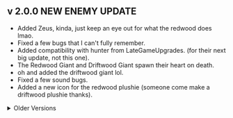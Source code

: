 ## v 2.0.0 NEW ENEMY UPDATE
- Added Zeus, kinda, just keep an eye out for what the redwood does lmao.
- Fixed a few bugs that I can't fully remember.
- Added compatibility with hunter from LateGameUpgrades. (for their next big update, not this one).
- The Redwood Giant and Driftwood Giant spawn their heart on death.
- oh and added the driftwood giant lol.
- Fixed a few sound bugs.
- Added a new icon for the redwood plushie (someone come make a driftwood plushie thanks).

<details>
  <summary>Older Versions</summary>

## v 1.9.0 V50 UPDATE
- Hopefully added a shader to improve particle system by now
- Fixed Whistle and plushie sounds being picked up/dropped being global.
- Allowed Redwood Giant to target old birds and Driftwood Giants.
- Fixed bug with Redwood Giant being stuck after eating a corpse of a ForestGiant.
- Added death animation for Redwood Giant.
- Compatible with Lethal Haptics
- You can get crushed by the Redwood Giant while they're falling during the death animation.

## v 1.8.0 *QoL + v50 compat*
- Added BMX-Lobby Compatibility for public lobbies.
- Added dependency -> EnumUtils, allows me to setup custom causes of death for when you scan dead players :3.
- Fixed plushie sounds being client-sided.
- Made mod compatible for v50.
- Improved footstep range colliders for shockwaves.
- Reworked all Redwood Giant animations and added a new one with a roar with its own custom sound.
- Added a ship hitbox that prevents giants from approaching it/dealing damage there.

## v 1.7.2 *QoL update*
- Updated dependency to latest LethalLib, meaning you can now specify to have the items and enemy spawn in.
- Cleaned up my code majorly
- Cleaned up config slightly.
- Finished making the model of the Driftwood, expect updates soon.
- Fixed terminal for whistle, no one told me it was broken smh, I just saw I used wrong code.
- Plushie sound added when squished.
- Fixed bug with dying inside ship with redwood giant hitting through wall.
- Wrote some basic AI for driftwood giant and some basic configs, ITS NOT OUT YET SO CONFIGS WONT DO ANYTHING.

## v 1.7.1 *bug fixes*
- Fixed Pathing being shown on player screen for Redwood Giant.
- Gave Whistle a scrap value when spawned as scrap.

## v 1.7.0 WHISTLE UPDATE!
- Adds a shop item whistle that attracts the RedWood Giant to your location.
- Added a cause of death for when you get squished to death by the RedWood Giant.
- Custom sounds and custom models made for the whistle.
- Credited Sintego for the plushie design.
- Fixed RedWood Giant from sliding around when grabbing Forest Giant sometimes
- Made Enable/Disable config for having whistle as a spawnable scrap.
- Made rarity config for whistle scrap.
- Good chance there's bugs, so report em.

## v 1.6.8  *bug fixes*
- Fixed scrap config rarity.
- Attached better model on the scrap.

## v 1.6.6 SCRAP UPDATE!
- Fixed Stomping being global to everyone after one person comes to range (please test and tell me how it goes).
- Added a RedWood Giant plushie scrap, worth a decent bit.
- Added config options for the scrap, including spawn levels.

## v 1.6.5 *QoL update*
- Working on navmesh stuff, should feel better walking around and not approach the ship really~.
- Made it glow less and gave it a darker shade of red.
- Added a config option for footstep dust colour (normal colours or white).

## v 1.6.4 *bug fixes*
- Fixed config not working properly, modded moons work again.

## v 1.6.3 ENEMY DAMAGE UPDATE!
- Footsteps can damage baboon hawks and dogs now.
- Colours feel smoother and the giant is easier to look at.
- Mostly QoL changes.

## v 1.6.2 CHAIN IK UPDATE!
- Honestly I dont know what it means really nor if it actually works, but now the giant kinda prefers stepping on you if you're close by.
- Footstep particles are MUCH cleaner, same with Particles after eating the forest giant.
- Slightly increased RedWood Giant speed of a default 1.5 to 2.0, it is also now a config option
- Added Blood splatter particles for when you get stepped on.
- Made it so that the RedWood Giant doesn't go too close to the ship and doesn't target forest keepers close to the ship.
- Other changes I forgot about because I'm silly but trust me there's a few more lol.

## v 1.5.3 *bug fixes*
- Fixed particle colours not working for any moon other than experimentation.
- Added Wesley's moons to configs (feel free to suggest next moons to add, has to be LE moons).
- Give feedback on the colours you see from the particles pls and ty.

## v 1.5.2 *bug fixes*
- Fixed left leg dust not showing up.

## v 1.5.0 PARTICLES UPDATE!
- Made the teeth glow a bit of a dark red.
- Updated the NavMesh Agent to make it behave like the Forest Keepers obstacle path.
- Updated the NavMesh Agent so it cant go near the player ship/inside, not sure which tbh.
- Added a bunch of configs for modded moon support and different vanilla moons support.
- Added Forest Keeper's death particles, Squishy blood particles from the player, Footstep dust particles with different colours for whatever material the RedWood Giant is stepping on.
- Removed animation desyncs when the Forest Keeper and the RedWood Giant spawned on top of eachother (??? yes I know).

## v 1.4.5 BESTIARY UPDATE!
- Gave the bestiary a high-quality rotating model (made by meatballdemon).
- Removed glowing eyes, feedback showed they sucked.
- Fixed insta-kill stepping collisions when the player was inside the ship.
- Generally refining stuff about the model moving around the terrain.
- Trying to make a particle system for after eating the forest keeper, probably next update.

## v 1.4.4 GLOWING EYE UPDATE!
- Gave it glowing red eyes.

## v 1.4.3 BIG PACKAGE UPDATE!
- Added the config option for spawnrate of the Pink giant, its recommended to keep it high ^^.
- Added the config option for the multiplier of forest keeper spawnrate increase after a RedWood Giant spawns.
- Added new amazing textures for the RedWood Giant (made by meatballdemon).
- Added spawning sound for the RedWood Giant.
- Re-enabled spawning because I somehow turned it off by accident (IM SORRY!).
- 1.4.3 because I messed up adding proper credits THREE TIMES to the texture creator :sob:.

## v 1.3.3 *Spawnrate hotfix*
- Changing some values around with spawnrate and audio.
- tell me how audio feels inside the facility.

## v 1.3.2 *Collision hotfix*
- Pink Giant no longer damages you if you're inside the ship.
- Might not go through narrow spaces anymore?

## v 1.3.1 *Minor update*
- Messing with spawn stuff, tell me if anything goes wrong.

## v 1.3.0 QUALITY UPDATE!
- Shockwaves are actually shockwaves now, so if a foot goes onto the ground it will damage you appropriately and feet in the air cant hurt you (unless you go directly under it and get stepped on).
- Visual to Audio footstep sync is 100% now, changed the audio system i was using and everything should be perfectly sync'd.
- Custom Forest Keeper screaming sound when being eaten!

## v 1.2.2 SPAWN ANIMATION UPDATE!
- The pink giant now has a spawn animation! woo! (its nothing impressive).
- Also the eating animation has been significantly improved, it looks like hes actually eating him now, getting closer inch by inch by the second.

## v 1.2.1 SQUISH UPDATE!
- Added Squishing sound for when you get stepped on.
- Changed bestiary name for when you look up "redwood giant".
- Updated the thunderstore changelog version titles.
- Removed Herobr- Wait no wrong mod.

## v 1.2.0 SCREAMING UPDATE!
- Added screen shaking, tell me how it feels, too intense, not intense enough, too short, too long, not enough distance, and so on.
- The forest giant now screams when picked up, yes.
- Don't forget to like and subscr- (share the mod please and ty).

## v 1.1.1 FAR AUDIO UPDATE!
- Fixed audio not working from far away, now be scared! terrified! hehe.

## v 1.1.0 SOUND UPDATE!
- Sounds are here! They're also in sync! (probably, please report if they're not).
- Sounds dont go too far, not sure how to make a similar effect to forest giant's steps.
- Made the giant go into idle animation for a bit after it eats a forest keeper.

## v 1.0.2 *Collision fix update*
- Made my own Collision script, fixed collision bugs with dealing damage on the entire body.
- Gave his steps "shockwaves" that deal lesser damage but extend from his feet.

## v 1.0.1 *Mod fix update*
- Added asset bundle, whoops.

## v 1.0.0 RELEAAASE!
- Release!

</details>